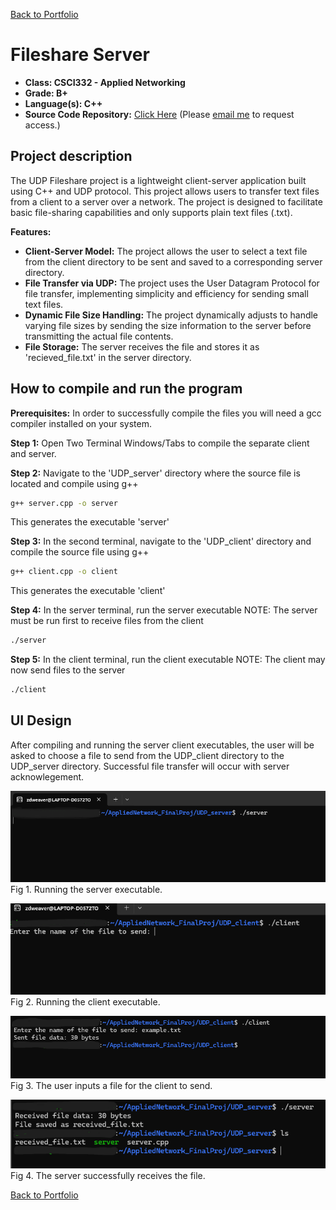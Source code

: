 [Back to Portfolio](./)

Fileshare Server
===============

-   **Class: CSCI332 - Applied Networking** 
-   **Grade: B+** 
-   **Language(s): C++** 
-   **Source Code Repository:** [Click Here](https://github.com/zachWeav/CSCI332_Fileshare_Server/tree/main) 
    (Please [email me](mailto:ZDWeaver@csustudent.net?subject=GitHub%20Access) to request access.)

## Project description

The UDP Fileshare project is a lightweight client-server application built using C++ and UDP protocol.  This project allows users to transfer text files from a client to a server over a network.
The project is designed to facilitate basic file-sharing capabilities and only supports plain text files (.txt).

**Features:**
-    **Client-Server Model:** The project allows the user to select a text file from the client directory to be sent and saved to a corresponding server directory.
-    **File Transfer via UDP:** The project uses the User Datagram Protocol for file transfer, implementing simplicity and efficiency for sending small text files.
-    **Dynamic File Size Handling:** The project dynamically adjusts to handle varying file sizes by sending the size information to the server before transmitting the actual file contents.
-    **File Storage:** The server receives the file and stores it as 'recieved_file.txt' in the server directory.  

## How to compile and run the program

**Prerequisites:** In order to successfully compile the files you will need a gcc compiler installed on your system.

**Step 1:** Open Two Terminal Windows/Tabs
to compile the separate client and server.

**Step 2:** Navigate to the 'UDP_server' directory where the source file is located and compile using g++
```bash
g++ server.cpp -o server
```
This generates the executable 'server'

**Step 3:** In the second terminal, navigate to the 'UDP_client' directory and compile the source file using g++
```bash
g++ client.cpp -o client
```
This generates the executable 'client'

**Step 4:** In the server terminal, run the server executable
NOTE: The server must be run first to receive files from the client
```bash
./server
```

**Step 5:** In the client terminal, run the client executable
NOTE: The client may now send files to the server
```bash
./client
``` 
## UI Design

After compiling and running the server client executables, the user will be asked to choose a file to send from the UDP_client directory to the UDP_server directory.  Successful file transfer will occur with server acknowlegement.

![screenshot](images/project1/serverRun.png)  
Fig 1. Running the server executable.

![screenshot](images/project1/clientRun.png)  
Fig 2. Running the client executable.

![screenshot](images/project1/clientSent.png)  
Fig 3. The user inputs a file for the client to send.

![screenshot](images/project1/serverReceived.png)  
Fig 4. The server successfully receives the file.


[Back to Portfolio](./)

